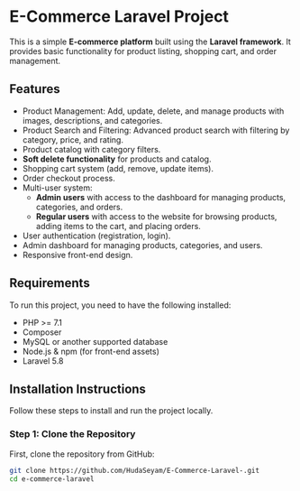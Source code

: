 # E-Commerce Laravel Project

This is a simple **E-commerce platform** built using the **Laravel framework**. It provides basic functionality for product listing, shopping cart, and order management.

## Features

- Product Management: Add, update, delete, and manage products with images, descriptions, and categories.
- Product Search and Filtering: Advanced product search with filtering by category, price, and rating.
- Product catalog with category filters.
- **Soft delete functionality** for products and catalog.
- Shopping cart system (add, remove, update items).
- Order checkout process.
- Multi-user system:
  - **Admin users** with access to the dashboard for managing products, categories, and orders.
  - **Regular users** with access to the website for browsing products, adding items to the cart, and placing orders.
- User authentication (registration, login).
- Admin dashboard for managing products, categories, and users.
- Responsive front-end design.

## Requirements

To run this project, you need to have the following installed:

- PHP >= 7.1
- Composer
- MySQL or another supported database
- Node.js & npm (for front-end assets)
- Laravel 5.8

## Installation Instructions

Follow these steps to install and run the project locally.

### Step 1: Clone the Repository

First, clone the repository from GitHub:

```bash
git clone https://github.com/HudaSeyam/E-Commerce-Laravel-.git
cd e-commerce-laravel
